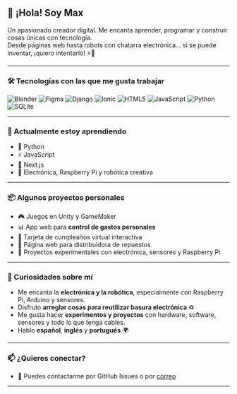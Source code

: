 ## 👋 ¡Hola! Soy Max

Un apasionado creador digital. Me encanta aprender, programar y construir cosas únicas con tecnología.  
Desde páginas web hasta robots con chatarra electrónica… si se puede inventar, ¡quiero intentarlo! ⚡🤖

---

### 🛠️ Tecnologías con las que me gusta trabajar

![Blender](https://img.shields.io/badge/blender-%23F5792A.svg?style=for-the-badge&logo=blender&logoColor=white)
![Figma](https://img.shields.io/badge/figma-%23F24E1E.svg?style=for-the-badge&logo=figma&logoColor=white)
![Django](https://img.shields.io/badge/django-%23092E20.svg?style=for-the-badge&logo=django&logoColor=white)
![Ionic](https://img.shields.io/badge/Ionic-%233880FF.svg?style=for-the-badge&logo=Ionic&logoColor=white)
![HTML5](https://img.shields.io/badge/html5-%23E34F26.svg?style=for-the-badge&logo=html5&logoColor=white)
![JavaScript](https://img.shields.io/badge/javascript-%23323330.svg?style=for-the-badge&logo=javascript&logoColor=%23F7DF1E)
![Python](https://img.shields.io/badge/python-3670A0?style=for-the-badge&logo=python&logoColor=ffdd54)
![SQLite](https://img.shields.io/badge/sqlite-%2307405e.svg?style=for-the-badge&logo=sqlite&logoColor=white)

---

### 🌱 Actualmente estoy aprendiendo

- 🐍 Python
- ⚡ JavaScript
- 🔁 Next.js
- 🤖 Electrónica, Raspberry Pi y robótica creativa

---

### 📦 Algunos proyectos personales

- 🎮 Juegos en Unity y GameMaker
- 📊 App web para **control de gastos personales**
- 💌 Tarjeta de cumpleaños virtual interactiva
- 🚗 Página web para distribuidora de repuestos
- 🧠 Proyectos experimentales con electrónica, sensores y Raspberry Pi

---

### 🎨 Curiosidades sobre mí

- Me encanta la **electrónica y la robótica**, especialmente con Raspberry Pi, Arduino y sensores.
- Disfruto **arreglar cosas para reutilizar basura electrónica** ♻️
- Me gusta hacer **experimentos y proyectos** con hardware, software, sensores y todo lo que tenga cables.
- Hablo **español**, **inglés** y **portugués** 🌍
---

### 📫 ¿Quieres conectar?

- 📨 Puedes contactarme por GitHub Issues o por [correo](mx.vargas22@gmail.com)

---
